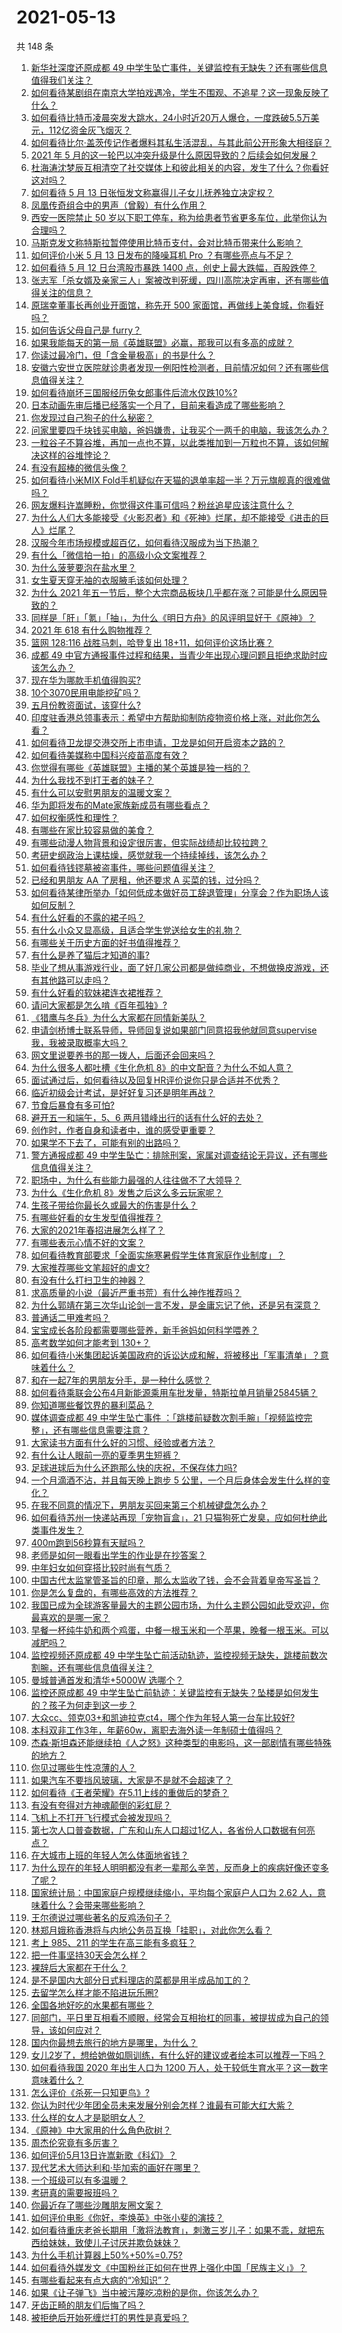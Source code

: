 # 2021-05-13

共 148 条

<!-- BEGIN -->
<!-- 最后更新时间 Thu May 13 2021 17:02:53 GMT+0800 (China Standard Time) -->

1. [新华社深度还原成都 49
   中学生坠亡事件，关键监控有无缺失？还有哪些信息值得我们关注？](https://www.zhihu.com/question/459149724)
2. [如何看待某剧组在南京大学拍戏遇冷，学生不围观、不追星？这一现象反映了什么？](https://www.zhihu.com/question/458770659)
3. [如何看待比特币凌晨突发大跳水，24小时近20万人爆仓，一度跌破5.5万美元，112亿资金灰飞烟灭？](https://www.zhihu.com/question/458814331)
4. [如何看待比尔·盖茨传记作者爆料其私生活混乱，与其此前公开形象大相径庭？](https://www.zhihu.com/question/459168945)
5. [2021 年 5
   月的这一轮巴以冲突升级是什么原因导致的？后续会如何发展？](https://www.zhihu.com/question/459004922)
6. [杜海涛沈梦辰互相清空了社交媒体上和彼此相关的内容，发生了什么？你看好这对吗？](https://www.zhihu.com/question/459091147)
7. [如何看待 5 月 13 日张恒发文称赢得儿子女儿抚养独立决定权？](https://www.zhihu.com/question/459149865)
8. [凤凰传奇组合中的男声（曾毅）有什么作用？](https://www.zhihu.com/question/19599617)
9. [西安一医院禁止 50
   岁以下职工停车，称为给患者节省更多车位，此举你认为合理吗？](https://www.zhihu.com/question/459024549)
10. [马斯克发文称特斯拉暂停使用比特币支付，会对比特币带来什么影响？](https://www.zhihu.com/question/459161438)
11. [如何评价小米 5 月 13 日发布的降噪耳机 Pro
    ？有哪些亮点与不足？](https://www.zhihu.com/question/458684897)
12. [如何看待 5 月 12 日台湾股市暴跌 1400
    点，创史上最大跌幅，百股跌停？](https://www.zhihu.com/question/459028790)
13. [张志军「杀女婿及亲家三人」案被改判死缓，四川高院决定再审，还有哪些值得关注的信息？](https://www.zhihu.com/question/459168017)
14. [原瑞幸董事长再创业开面馆，称先开 500
    家面馆，再做线上美食城，你看好吗？](https://www.zhihu.com/question/459077352)
15. [如何告诉父母自己是 furry？](https://www.zhihu.com/question/444555641)
16. [如果我能每天的第一局《英雄联盟》必赢，那我可以有多高的成就？](https://www.zhihu.com/question/453307486)
17. [你读过最冷门，但「含金量极高」的书是什么？](https://www.zhihu.com/question/438708854)
18. [安徽六安世立医院就诊患者发现一例阳性检测者，目前情况如何？还有哪些信息值得关注？](https://www.zhihu.com/question/459216973)
19. [如何看待崩坏三国服经历兔女郎事件后流水仅跌10%?](https://www.zhihu.com/question/458750890)
20. [日本动画先审后播已经落实一个月了，目前来看造成了哪些影响？](https://www.zhihu.com/question/459030813)
21. [你发现过自己狗子的什么秘密？](https://www.zhihu.com/question/356563659)
22. [问家里要四千块钱买电脑，爸妈嫌贵，让我买个一两千的电脑，我该怎么办？](https://www.zhihu.com/question/438760685)
23. [一粒谷子不算谷堆，再加一点也不算，以此类推加到一万粒也不算，该如何解决这样的谷堆悖论？](https://www.zhihu.com/question/455083603)
24. [有没有超棒的微信头像？](https://www.zhihu.com/question/432712007)
25. [如何看待小米MIX
    Fold手机疑似在天猫的退单率超一半？万元旗舰真的很难做吗？](https://www.zhihu.com/question/458883076)
26. [网友爆料许嵩睡粉，你觉得这件事可信吗？粉丝追星应该注意什么？](https://www.zhihu.com/question/459044865)
27. [为什么人们大多能接受《火影忍者》和《死神》烂尾，却不能接受《进击的巨人》烂尾？](https://www.zhihu.com/question/453988761)
28. [汉服今年市场规模或超百亿，如何看待汉服成为当下热潮？](https://www.zhihu.com/question/459160852)
29. [有什么「微信拍一拍」的高级小众文案推荐？](https://www.zhihu.com/question/447518769)
30. [为什么菠萝要泡在盐水里？](https://www.zhihu.com/question/441723737)
31. [女生夏天穿无袖的衣服腋毛该如何处理？](https://www.zhihu.com/question/49147353)
32. [为什么 2021
    年五一节后，整个大宗商品板块几乎都在涨？可能是什么原因导致的？](https://www.zhihu.com/question/458052249)
33. [同样是「肝」「氪」「抽」，为什么《明日方舟》的风评明显好于《原神》？](https://www.zhihu.com/question/440196388)
34. [2021 年 618 有什么购物推荐？](https://www.zhihu.com/question/456666130)
35. [篮网 128:116 战胜马刺，哈登复出
    18+11，如何评价这场比赛？](https://www.zhihu.com/question/459148076)
36. [成都 49
    中官方通报事件过程和结果，当青少年出现心理问题且拒绝求助时应该怎么办？](https://www.zhihu.com/question/459170054)
37. [现在华为哪款手机值得购买?](https://www.zhihu.com/question/458001659)
38. [10个3070民用电能挖矿吗？](https://www.zhihu.com/question/438131163)
39. [五月份教资面试，该穿什么?](https://www.zhihu.com/question/457250431)
40. [印度驻香港总领事表示：希望中方帮助抑制防疫物资价格上涨，对此你怎么看？](https://www.zhihu.com/question/459219198)
41. [如何看待卫龙提交港交所上市申请，卫龙是如何开启资本之路的？](https://www.zhihu.com/question/459203579)
42. [如何看待美媒称中国科兴疫苗高度有效？](https://www.zhihu.com/question/459164049)
43. [你觉得有哪些《英雄联盟》主播的某个英雄是独一档的？](https://www.zhihu.com/question/458263223)
44. [为什么我找不到打王者的妹子？](https://www.zhihu.com/question/456447726)
45. [有什么可以安慰男朋友的温暖文案？](https://www.zhihu.com/question/451064358)
46. [华为即将发布的Mate家族新成员有哪些看点？](https://www.zhihu.com/question/459213568)
47. [如何权衡感性和理性？](https://www.zhihu.com/question/23169298)
48. [有哪些在家比较容易做的美食？](https://www.zhihu.com/question/351273101)
49. [有哪些动漫人物背景和设定很厉害，但实际战绩却比较拉跨？](https://www.zhihu.com/question/450292431)
50. [考研史纲政治上课枯燥，感觉就我一个持续掉线，该怎么办？](https://www.zhihu.com/question/452865352)
51. [如何看待钱镠墓被盗事件，哪些问题值得关注？](https://www.zhihu.com/question/458718637)
52. [已经和男朋友 AA 了房租，他还要求 A 买菜的钱，过分吗？](https://www.zhihu.com/question/453271533)
53. [如何看待某律所举办「如何低成本做好员工辞退管理」分享会？作为职场人该如何反制？](https://www.zhihu.com/question/459085788)
54. [有什么好看的不露的裙子吗？](https://www.zhihu.com/question/449495437)
55. [有什么小众又显高级，且适合学生党送给女生的礼物？](https://www.zhihu.com/question/340928551)
56. [有哪些关于历史方面的好书值得推荐？](https://www.zhihu.com/question/325160876)
57. [有什么是养了猫后才知道的事?](https://www.zhihu.com/question/335630479)
58. [毕业了想从事游戏行业，面了好几家公司都是做纯商业，不想做换皮游戏，还有其他路可以走吗？](https://www.zhihu.com/question/437315629)
59. [有什么好看的软妹裙连衣裙推荐？](https://www.zhihu.com/question/397745856)
60. [请问大家都是怎么啃《百年孤独》?](https://www.zhihu.com/question/448455775)
61. [《猎鹰与冬兵》为什么大家都在同情新美队？](https://www.zhihu.com/question/456832120)
62. [申请剑桥博士联系导师，导师回复说如果部门同意招我他就同意supervise我，我被录取概率大吗？](https://www.zhihu.com/question/458531364)
63. [网文里说要养书的那一拨人，后面还会回来吗？](https://www.zhihu.com/question/459076236)
64. [为什么很多人都吐槽《生化危机 8》的中文配音？为什么不如人意？](https://www.zhihu.com/question/455604520)
65. [面试通过后，如何看待以及回复HR评价说你只是合适并不优秀？](https://www.zhihu.com/question/458590013)
66. [临近初级会计考试，是好好复习还是明年再战？](https://www.zhihu.com/question/459095087)
67. [节食后暴食有多可怕?](https://www.zhihu.com/question/440102071)
68. [避开五一和端午，5、6 两月错峰出行的话有什么好的去处？](https://www.zhihu.com/question/456942834)
69. [创作时，作者自身和读者中，谁的感受更重要？](https://www.zhihu.com/question/458939130)
70. [如果学不下去了，可能有别的出路吗？](https://www.zhihu.com/question/458588510)
71. [警方通报成都 49
    中学生坠亡：排除刑案，家属对调查结论无异议，还有哪些信息值得关注？](https://www.zhihu.com/question/458909971)
72. [职场中，为什么有些能力最强的人往往做不了大领导？](https://www.zhihu.com/question/376627540)
73. [为什么《生化危机 8》发售之后这么多云玩家呢？](https://www.zhihu.com/question/458559616)
74. [生孩子带给你最长久或最大的伤害是什么？](https://www.zhihu.com/question/458813300)
75. [有哪些好看的女生发型值得推荐？](https://www.zhihu.com/question/46665948)
76. [大家的2021年春招进展怎么样了？](https://www.zhihu.com/question/451371162)
77. [有哪些表示心情不好的文案？](https://www.zhihu.com/question/448264856)
78. [如何看待教育部要求「全面实施寒暑假学生体育家庭作业制度」？](https://www.zhihu.com/question/458819623)
79. [大家推荐哪些文笔超好的虐文?](https://www.zhihu.com/question/443091741)
80. [有没有什么打扫卫生的神器？](https://www.zhihu.com/question/24018780)
81. [求高质量的小说（最近严重书荒）有什么神作推荐吗？](https://www.zhihu.com/question/345478198)
82. [为什么郭靖在第三次华山论剑一言不发，是金庸忘记了他，还是另有深意？](https://www.zhihu.com/question/21249025)
83. [普通话二甲难考吗？](https://www.zhihu.com/question/296008893)
84. [宝宝成长各阶段都需要哪些营养，新手爸妈如何科学喂养？](https://www.zhihu.com/question/459008133)
85. [高考数学如何才能考到 130+？](https://www.zhihu.com/question/30809574)
86. [如何看待小米集团起诉美国政府的诉讼达成和解，将被移出「军事清单」？意味着什么？](https://www.zhihu.com/question/459013673)
87. [和在一起7年的男朋友分手，是一种什么感觉？](https://www.zhihu.com/question/311800723)
88. [如何看待乘联会公布4月新能源乘用车批发量，特斯拉单月销量25845辆？](https://www.zhihu.com/question/458877707)
89. [你知道哪些餐饮界的暴利菜品？](https://www.zhihu.com/question/430100068)
90. [媒体调查成都 49 中学生坠亡事件
    ：「跳楼前疑数次割手腕」「视频监控完整」，还有哪些信息需要注意？](https://www.zhihu.com/question/459141189)
91. [大家读书方面有什么好的习惯、经验或者方法？](https://www.zhihu.com/question/19720742)
92. [有什么让人眼前一亮的夏季男生短裤？](https://www.zhihu.com/question/335054185)
93. [足球进球后为什么还跑那么快的庆祝，不保存体力吗?](https://www.zhihu.com/question/458226019)
94. [一个月滴酒不沾，并且每天晚上跑步 5
    公里，一个月后身体会发生什么样的变化？](https://www.zhihu.com/question/405285583)
95. [在我不同意的情况下，男朋友买回来第三个机械键盘怎么办？](https://www.zhihu.com/question/454654781)
96. [如何看待苏州一快递站再现「宠物盲盒」，21
    只猫狗死亡发臭，应如何杜绝此类事件发生？](https://www.zhihu.com/question/459005393)
97. [400m跑到56秒算有天赋吗？](https://www.zhihu.com/question/455941157)
98. [老师是如何一眼看出学生的作业是在抄答案？](https://www.zhihu.com/question/446221874)
99. [中年妇女如何穿搭比较时尚有气质？](https://www.zhihu.com/question/55406693)
100. [中国古代太监掌管圣旨的印章，那么太监收了钱，会不会背着皇帝写圣旨？](https://www.zhihu.com/question/455745711)
101. [你是怎么复盘的，有哪些高效的方法推荐？](https://www.zhihu.com/question/406224720)
102. [我国已成为全球游客量最大的主题公园市场，为什么主题公园如此受欢迎，你最喜欢的是哪一家？](https://www.zhihu.com/question/458193805)
103. [早餐一杯纯牛奶和两个鸡蛋，中餐一根玉米和一个苹果，晚餐一根玉米。可以减肥吗？](https://www.zhihu.com/question/449869703)
104. [监控视频还原成都 49
     中学生坠亡前活动轨迹，监控视频无缺失，跳楼前数次割腕，还有哪些信息值得关注？](https://www.zhihu.com/question/459149063)
105. [曼城普通首发和清华+5000W 选哪个？](https://www.zhihu.com/question/458935007)
106. [监控还原成都 49
     中学生坠亡前轨迹：关键监控有无缺失？坠楼是如何发生的？孩子为何走到这一步？](https://www.zhihu.com/question/459149528)
107. [大众cc、领克03+和凯迪拉克ct4，哪个作为年轻人第一台车比较好?](https://www.zhihu.com/question/386263270)
108. [本科双非工作3年，年薪60w，离职去海外读一年制硕士值得吗？](https://www.zhihu.com/question/458347661)
109. [杰森·斯坦森还能继续拍《人之怒》这种类型的电影吗，这一部剧情有哪些特殊的地方？](https://www.zhihu.com/question/457375414)
110. [你见过哪些生性凉薄的人？](https://www.zhihu.com/question/429319229)
111. [如果汽车不要挡风玻璃，大家是不是就不会超速了？](https://www.zhihu.com/question/453038354)
112. [如何看待《王者荣耀》在5.11上线的重做后的梦奇？](https://www.zhihu.com/question/458854022)
113. [有没有夸得对方神魂颠倒的彩虹屁？](https://www.zhihu.com/question/425102721)
114. [飞机上不打开飞行模式会被发现吗？](https://www.zhihu.com/question/448267257)
115. [第七次人口普查数据，广东和山东人口超过1亿人，各省份人口数据有何亮点？](https://www.zhihu.com/question/458855355)
116. [在大城市上班的年轻人怎么体面地省钱？](https://www.zhihu.com/question/420243795)
117. [为什么现在的年轻人明明都没有老一辈那么辛苦，反而身上的疾病好像还变多了呢？](https://www.zhihu.com/question/458382123)
118. [国家统计局：中国家庭户规模继续缩小，平均每个家庭户人口为 2.62
     人，意味着什么？会带来哪些影响？](https://www.zhihu.com/question/458817764)
119. [王尔德说过哪些著名的反鸡汤句子？](https://www.zhihu.com/question/352930521)
120. [林郑月娥称香港将与内地公务员互换「挂职」，对此你怎么看？](https://www.zhihu.com/question/458804652)
121. [考上 985、211 的学生在高三能有多疯狂？](https://www.zhihu.com/question/336622881)
122. [把一件事坚持30天会怎么样？](https://www.zhihu.com/question/445399418)
123. [裸辞后大家都在干什么？](https://www.zhihu.com/question/455096322)
124. [是不是国内大部分日式料理店的菜都是用半成品加工的？](https://www.zhihu.com/question/25686948)
125. [去留学怎么样才能不陷进玩乐圈?](https://www.zhihu.com/question/455259235)
126. [全国各地好吃的水果都有哪些？](https://www.zhihu.com/question/396304597)
127. [同部门，平日里互相看不顺眼，经常会互相抬杠的同事，被提拔成为自己的领导，该如何应对？](https://www.zhihu.com/question/455051436)
128. [国内你最想去旅行的地方是哪里，为什么？](https://www.zhihu.com/question/430741673)
129. [女儿2岁了，想给她做如厕训练，有什么好的建议或者绘本可以推荐一下吗？](https://www.zhihu.com/question/458367044)
130. [如何看待我国 2020 年出生人口为 1200
     万人，处于较低生育水平？这一数字意味着什么？](https://www.zhihu.com/question/458828004)
131. [怎么评价《杀死一只知更鸟》?](https://www.zhihu.com/question/279914409)
132. [你认为时代少年团全员未来发展分别会怎样？谁最有可能大红大紫？](https://www.zhihu.com/question/457302819)
133. [什么样的女人才是聪明女人？](https://www.zhihu.com/question/31502344)
134. [《原神》中大家用的什么角色砍树？](https://www.zhihu.com/question/457105267)
135. [周杰伦究竟有多厉害？](https://www.zhihu.com/question/284816654)
136. [如何评价5月13日许嵩新歌《科幻》？](https://www.zhihu.com/question/459126468)
137. [现代艺术大师达利和·毕加索的画好在哪里？](https://www.zhihu.com/question/19934954)
138. [一个班级可以有多温暖？](https://www.zhihu.com/question/318128959)
139. [考研真的需要报班吗？](https://www.zhihu.com/question/313929839)
140. [你最近存了哪些沙雕朋友圈文案？](https://www.zhihu.com/question/454044987)
141. [如何评价电影《你好，李焕英》中张小斐的演技？](https://www.zhihu.com/question/444445938)
142. [如何看待重庆老爸长期用「激将法教育」，刺激三岁儿子：如果不乖，就把东西给妹妹，致使儿子讨厌并欺负妹妹？](https://www.zhihu.com/question/458830152)
143. [为什么手机计算器上50%+50%=0.75?](https://www.zhihu.com/question/453500291)
144. [如何看待外媒发文《中国粉丝正如何在世界上强化中国「民族主义」》？](https://www.zhihu.com/question/458741420)
145. [有哪些看起来有点大病的“冷知识”？](https://www.zhihu.com/question/458360832)
146. [如果《让子弹飞》当中被污蔑吃凉粉的是你，你该怎么办？](https://www.zhihu.com/question/333769627)
147. [牙齿正畸的朋友们后悔了吗？](https://www.zhihu.com/question/308980503)
148. [被拒绝后开始死缠烂打的男性是真爱吗？](https://www.zhihu.com/question/27019446)

<!-- END -->
